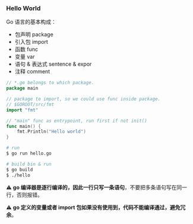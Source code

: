 ### Hello World

Go 语言的基本构成：

- 包声明 package
- 引入包 import
- 函数 func
- 变量 var
- 语句 & 表达式 sentence & expor
- 注释 comment

```go
// *.go belongs to which package.
package main

// package to import, so we could use func inside package.
// $GOROOT/src/fmt
import "fmt"

// "main" func as entrypoint, run first if not init()
func main() {
	fmt.Println("Hello world")
}
```

```bash
# run
$ go run hello.go

# build bin & run
$ go build
$ ./hello
```

:warning: **go 编译器是逐行编译的，因此一行只写一条语句**，不要把多条语句写在同一行，否则报错。

:warning: **go 定义的变量或者 import 包如果没有使用到，代码不能编译通过，避免冗余**。